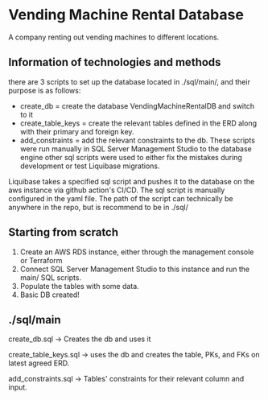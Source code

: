 # Vending Machine Rental Database
A company renting out vending machines to different locations.

## Information of technologies and methods

there are 3 scripts to set up the database located in ./sql/main/, and their purpose is as follows:
- create_db = create the database VendingMachineRentalDB and switch to it
- create_table_keys = create the relevant tables defined in the ERD along with their primary and foreign key.
- add_constraints = add the relevant constraints to the db.
These scripts were run manually in SQL Server Management Studio to the database engine 
other sql scripts were used to either fix the mistakes during development or test Liquibase migrations. 

Liquibase takes a specified sql script and pushes it to the database on the aws instance via github action's CI/CD.
The sql script is manually configured in the yaml file. The path of the script can technically be anywhere in the repo, but is recommend to be in ./sql/

## Starting from scratch
1. Create an AWS RDS instance, either through the management console or Terraform
2. Connect SQL Server Management Studio to this instance and run the main/ SQL scripts.
3. Populate the tables with some data.
4. Basic DB created!

## ./sql/main
create_db.sql -> Creates the db and uses it

create_table_keys.sql -> uses the db and creates the table, PKs, and FKs on latest agreed ERD.

add_constraints.sql -> Tables' constraints for their relevant column and input.